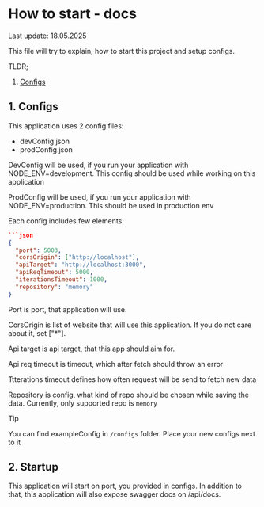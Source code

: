 # How to start - docs

Last update: 18.05.2025

This file will try to explain, how to start this project and setup configs.

TLDR;
1. [Configs](#1-configs)

## 1. Configs

This application uses 2 config files:
- devConfig.json
- prodConfig.json

DevConfig will be used, if you run your application with NODE_ENV=development. This config should be used while working on this application

ProdConfig will be used, if you run your application with NODE_ENV=production. This should be used in production env

Each config includes few elements:
```json
```json
{
  "port": 5003,
  "corsOrigin": ["http://localhost"],
  "apiTarget": "http://localhost:3000",
  "apiReqTimeout": 5000,
  "iterationsTimeout": 1000,
  "repository": "memory"
}
```

Port is port, that application will use.

CorsOrigin is list of website that will use this application. If you do not care about it, set ["*"].

Api target is api target, that this app should aim for.

Api req timeout is timeout, which after fetch should throw an error

Ttterations timeout defines how often request will be send to fetch new data

Repository is config, what kind of repo should be chosen while saving the data. Currently, only supported repo is `memory`

> [!TIP]
> You can find exampleConfig in `/configs` folder. Place your new configs next to it

## 2. Startup

This application will start on port, you provided in configs. In addition to that, this application will also expose swagger docs on /api/docs.